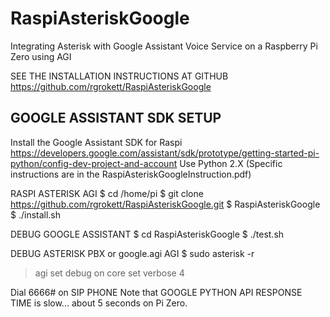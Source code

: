 # RaspiAsteriskGoogle
Integrating Asterisk with Google Assistant Voice Service on a Raspberry Pi Zero using AGI


SEE THE INSTALLATION INSTRUCTIONS AT GITHUB
https://github.com/rgrokett/RaspiAsteriskGoogle



## GOOGLE ASSISTANT SDK SETUP
Install the Google Assistant SDK for Raspi
https://developers.google.com/assistant/sdk/prototype/getting-started-pi-python/config-dev-project-and-account
Use Python 2.X
(Specific instructions are in the RaspiAsteriskGoogleInstruction.pdf)

RASPI ASTERISK AGI 
$ cd /home/pi
$ git clone https://github.com/rgrokett/RaspiAsteriskGoogle.git
$ RaspiAsteriskGoogle
$ ./install.sh


DEBUG GOOGLE ASSISTANT
$ cd RaspiAsteriskGoogle
$ ./test.sh

DEBUG ASTERISK PBX or google.agi AGI
$ sudo asterisk -r
> agi set debug on
> core set verbose 4

Dial 6666# on SIP PHONE
Note that GOOGLE PYTHON API RESPONSE TIME is slow... about 5 seconds on Pi Zero.
